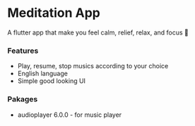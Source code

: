 # Meditation App

A flutter app that make you feel calm, relief, relax, and focus 🧘

### Features

- Play, resume, stop musics according to your choice
- English language
- Simple good looking UI

### Pakages

- audioplayer 6.0.0 - for music player

